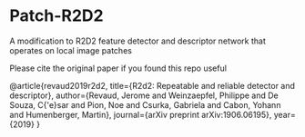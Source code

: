 # Patch-R2D2
A modification to R2D2 feature detector and descriptor network that operates on local image patches

Please cite the original paper if you found this repo useful

@article{revaud2019r2d2,
title={R2d2: Repeatable and reliable detector and descriptor},
author={Revaud, Jerome and Weinzaepfel, Philippe and De Souza, C{\'e}sar and Pion, Noe and Csurka, Gabriela and Cabon, Yohann and Humenberger, Martin},
journal={arXiv preprint arXiv:1906.06195},
year={2019}
}
